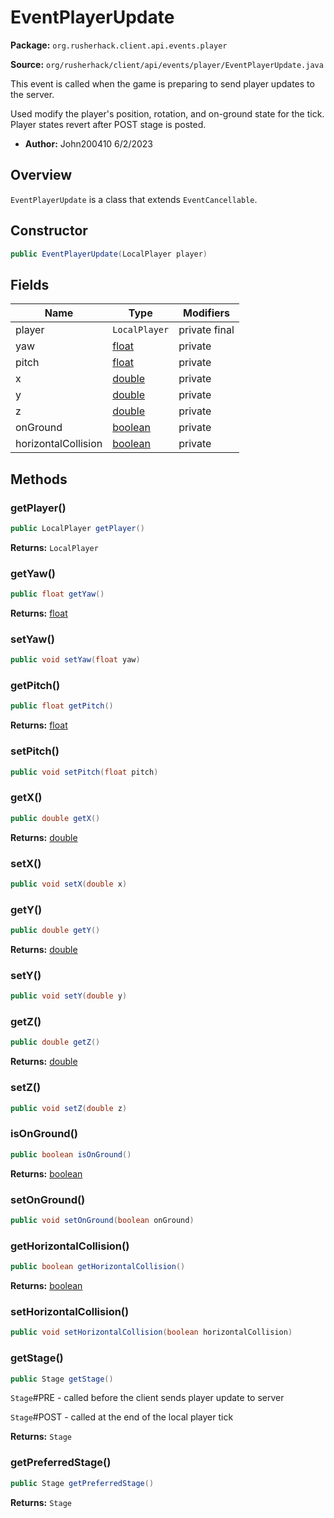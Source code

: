 # EventPlayerUpdate

**Package:** `org.rusherhack.client.api.events.player`

**Source:** `org/rusherhack/client/api/events/player/EventPlayerUpdate.java`

This event is called when the game is preparing to send player updates to the server.



Used modify the player's position, rotation, and on-ground state for the tick. Player states revert after POST stage is posted.
* **Author:** John200410 6/2/2023



## Overview

`EventPlayerUpdate` is a class that extends `EventCancellable`.

## Constructor

```java
public EventPlayerUpdate(LocalPlayer player)
```

## Fields

| Name | Type | Modifiers |
|------|------|----------|
| player | `LocalPlayer` | private final |
| yaw | [float](https://docs.oracle.com/en/java/javase/21/docs/api/java.base/java/lang/Float.html) | private |
| pitch | [float](https://docs.oracle.com/en/java/javase/21/docs/api/java.base/java/lang/Float.html) | private |
| x | [double](https://docs.oracle.com/en/java/javase/21/docs/api/java.base/java/lang/Double.html) | private |
| y | [double](https://docs.oracle.com/en/java/javase/21/docs/api/java.base/java/lang/Double.html) | private |
| z | [double](https://docs.oracle.com/en/java/javase/21/docs/api/java.base/java/lang/Double.html) | private |
| onGround | [boolean](https://docs.oracle.com/en/java/javase/21/docs/api/java.base/java/lang/Boolean.html) | private |
| horizontalCollision | [boolean](https://docs.oracle.com/en/java/javase/21/docs/api/java.base/java/lang/Boolean.html) | private |


## Methods

### getPlayer()

```java
public LocalPlayer getPlayer()
```

**Returns:** `LocalPlayer`

### getYaw()

```java
public float getYaw()
```

**Returns:** [float](https://docs.oracle.com/en/java/javase/21/docs/api/java.base/java/lang/Float.html)

### setYaw()

```java
public void setYaw(float yaw)
```

### getPitch()

```java
public float getPitch()
```

**Returns:** [float](https://docs.oracle.com/en/java/javase/21/docs/api/java.base/java/lang/Float.html)

### setPitch()

```java
public void setPitch(float pitch)
```

### getX()

```java
public double getX()
```

**Returns:** [double](https://docs.oracle.com/en/java/javase/21/docs/api/java.base/java/lang/Double.html)

### setX()

```java
public void setX(double x)
```

### getY()

```java
public double getY()
```

**Returns:** [double](https://docs.oracle.com/en/java/javase/21/docs/api/java.base/java/lang/Double.html)

### setY()

```java
public void setY(double y)
```

### getZ()

```java
public double getZ()
```

**Returns:** [double](https://docs.oracle.com/en/java/javase/21/docs/api/java.base/java/lang/Double.html)

### setZ()

```java
public void setZ(double z)
```

### isOnGround()

```java
public boolean isOnGround()
```

**Returns:** [boolean](https://docs.oracle.com/en/java/javase/21/docs/api/java.base/java/lang/Boolean.html)

### setOnGround()

```java
public void setOnGround(boolean onGround)
```

### getHorizontalCollision()

```java
public boolean getHorizontalCollision()
```

**Returns:** [boolean](https://docs.oracle.com/en/java/javase/21/docs/api/java.base/java/lang/Boolean.html)

### setHorizontalCollision()

```java
public void setHorizontalCollision(boolean horizontalCollision)
```

### getStage()

```java
public Stage getStage()
```

`Stage`#PRE - called before the client sends player update to server



`Stage`#POST - called at the end of the local player tick

**Returns:** `Stage`

### getPreferredStage()

```java
public Stage getPreferredStage()
```

**Returns:** `Stage`

